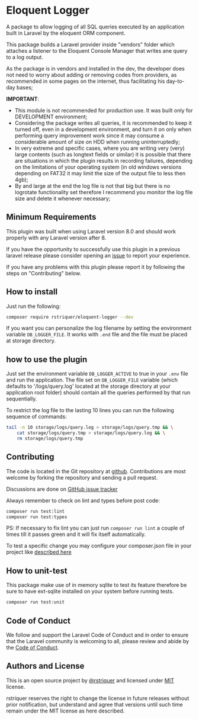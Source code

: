 # Eloquent Logger

A package to allow logging of all SQL queries executed by an application built
in Laravel by the eloquent ORM component.

This package builds a Laravel provider inside "vendors" folder which attaches a
listener to the Eloquent Console Manager that writes ane query to a log output.

As the package is in vendors and installed in the dev, the developer does not
need to worry about adding or removing codes from providers, as recommended in
some pages on the internet, thus facilitating his day-to-day bases;

**IMPORTANT**:

-   This module is not recommended for production use. It was built only for
    DEVELOPMENT environment;
-   Considering the package writes all queries, it is recommended to keep it
    turned off, even in a development environment, and turn it on only when
    performing query improvement work since it may consume a considerable
    amount of size on HDD when running uninterruptedly;
-   In very extreme and specific cases, where you are writing very (very) large
    contents (such as longtext fields or similar) it is possible that there are
    situations in which the plugin results in recording failures, depending on
    the limitations of your operating system (in old windows versions depending
    on FAT32 it may limit the size of the output file to less then 4gb);
-   By and large at the end the log file is not that big but there is no
    logrotate functionality set therefore I recommend you monitor the log file
    size and delete it whenever necessary;

## Minimum Requirements

This plugin was built when using Laravel version 8.0 and should work properly
with any Laravel version after 8.

If you have the opportunity to successfully use this plugin in a previous
laravel release please consider opening an
[issue](https://github.com/rstriquer/eloquent-logger/issues)
to report your experience.

If you have any problems with this plugin please report it by following the
steps on "Contributing" below.

## How to install

Just run the following:

```bash
composer require rstriquer/eloquent-logger --dev
```

If you want you can personalize the log filename by setting the environment
variable `DB_LOGGER_FILE`. It works with `.end` file and the file must be
placed at storage directory.

## how to use the plugin

Just set the environment variable `DB_LOGGER_ACTIVE` to true in your
`.env` file and run the application. The file set on `DB_LOGGER_FILE`
variable (which defaults to '/logs/query.log' located at the storage directory
at your application root folder) should contain all the queries performed by
that run sequentially.

To restrict the log file to the lasting 10 lines you can run the following
sequence of commands:

```bash
tail -n 10 storage/logs/query.log > storage/logs/query.tmp && \
    cat storage/logs/query.tmp > storage/logs/query.log && \
    rm storage/logs/query.tmp
```

## Contributing

The code is located in the Git repository at
[github](https://github.com/rstriquer/eloquent-logger). Contributions are most
welcome by forking the repository and sending a pull request.

Discussions are done on
[GitHub issue tracker](https://github.com/rstriquer/eloquent-logger/issues)

Always remember to check on lint and types before post code:

```bash
composer run test:lint
composer run test:types
```

PS: If necessary to fix lint you can just run `composer run lint` a couple of
times till it passes green and it will fix itself automatically.

To test a specific change you may configure your composer.json file in your
project like [described
here](https://gist.github.com/rstriquer/541cf089ce51d3bcb9125af50ff68160)

## How to unit-test

This package make use of in memory sqlite to test its feature therefore be sure
to have ext-sqlite installed on your system before running tests.

```bash
composer run test:unit
```

## Code of Conduct

We follow and support the Laravel Code of Conduct and in order to ensure that
the Laravel community is welcoming to all, please review and abide by the
[Code of Conduct](https://laravel.com/docs/contributions#code-of-conduct).

## Authors and License

This is an open source project by
[@rstriquer](https://rstriquer.github.io/portfolio)
and licensed under
[MIT](https://github.com/rstriquer/eloquent-logger/blob/main/LICENSE)
license.

rstriquer reserves the right to change the license in future releases without
prior notification, but understand and agree that versions until such time
remain under the MIT license as here described.
